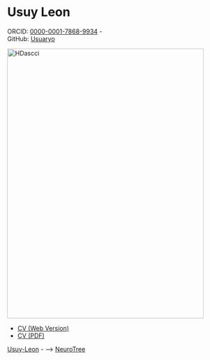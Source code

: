 # Usuy Leon

ORCID: [0000-0001-7868-9934](https://orcid.org/0000-0001-7868-9934) -  
GitHub: [Usuaryo](https://github.com/Usuy-Leon)

<img width="450" height="620" alt="HDascci" src="https://github.com/user-attachments/assets/9f290860-ed7f-4b61-838b-bb8d55a4b22d" />


- [CV (Web Version)](https://usuy-leon.github.io/cv/)
- [CV (PDF)](https://usuy-leon.github.io/Usuy_Tolosa_CVd.pdf)


<div id="webaddress">
  <a href="https://usuy-leon.github.io/"><i class="fa-brands fa-bluesky"></i> Usuy-Leon</a> - -->
  <a href="https://neurotree.org/beta/peopleinfo.php?pid=928916"><i class="fa-brands fa-bluesky"></i> NeuroTree</a>
</div>
